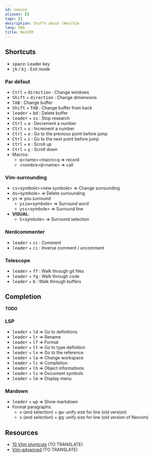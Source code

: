 ```yaml
---
id: neovim
aliases: []
tags: []
description: Stuffs about (Neo)Vim.
lang: ENG
title: NeoVIM
---
```


## Shortcuts

 * <kbd>space</kbd>: Leader key
 * <kbd>jk</kbd> / <kbd>kj</kbd> : Exit mode

### Par défaut

 * <kbd>Ctrl</kbd> + <kbd>direction</kbd> : Change windows
 * <kbd>Shift</kbd> + <kbd>direction</kbd> : Change dimensions
 * <kbd>TAB</kbd> : Change buffer
 * <kbd>Shift</kbd> + <kbd>TAB</kbd> : Change buffer from back
 * <kbd>leader</kbd> + <kbd>bd</kbd> : Delete buffer
 * <kbd>leader</kbd> + <kbd>ss</kbd> : Stop research
 * <kbd>Ctrl</kbd> + <kbd>a</kbd> : Decrement a number
 * <kbd>Ctrl</kbd> + <kbd>x</kbd> : Increment a number
 * <kbd>Ctrl</kbd> + <kbd>o</kbd> : Go to the previous point before jump
 * <kbd>Ctrl</kbd> + <kbd>i</kbd> : Go to the next point before jump
 * <kbd>Ctrl</kbd> + <kbd>e</kbd> : Scroll up
 * <kbd>Ctrl</kbd> + <kbd>y</kbd> : Scroll down
 * Macros:
   * <kbd>q</kbd>\<name>\<macro><kbd>q</kbd> => record
   * \<nombre><kbd>@</kbd>\<name> => call

### Vim-surrounding

 * <kbd>cs</kbd>\<symbole>\<new symbole> => Change surrounding
 * <kbd>ds</kbd>\<symbole>              => Delete surrounding
 * <kbd>ys</kbd> => you surround
    * <kbd>ysiw</kbd>\<symbole>  => Surround word
    * <kbd>yss</kbd>\<symbole>   => Surround line
 * __VISUAL__:
    * <kbd>S</kbd>\<symbole> => Surround selection

### Nerdcommenter

 * <kbd>leader</kbd> + <kbd>cc</kbd> : Comment
 * <kbd>leader</kbd> + <kbd>ci</kbd> : Inverse comment / uncomment

### Telescope

 * <kbd>leader</kbd> + <kbd>ff</kbd> : Walk through git files
 * <kbd>leader</kbd> + <kbd>fg</kbd> : Walk through code
 * <kbd>leader</kbd> + <kbd>b</kbd> : Walk through buffers

## Completion

__TODO__

### LSP

  * <kbd>leader</kbd> + <kbd>ld</kbd> => Go to definitions
  * <kbd>leader</kbd> + <kbd>lr</kbd> => Rename
  * <kbd>leader</kbd> + <kbd>lf</kbd> => Format
  * <kbd>leader</kbd> + <kbd>lt</kbd> => Go to type definition
  * <kbd>leader</kbd> + <kbd>lx</kbd> => Go to the reference
  * <kbd>leader</kbd> + <kbd>la</kbd> => Change workspace
  * <kbd>leader</kbd> + <kbd>lc</kbd> => Completion
  * <kbd>leader</kbd> + <kbd>lh</kbd> => Object informations
  * <kbd>leader</kbd> + <kbd>ls</kbd> => Document symbols
  * <kbd>leader</kbd> + <kbd>lm</kbd> => Display menu

### Mardown

-  <kbd>leader</kbd> + <kbd>wp</kbd> => Show markdown
- Format paragraphs:
	- <kbd>v</kbd> (and selection) + <kbd>gw</kbd>: unify size for line (old version)
	* <kbd>v</kbd> (and selection) + <kbd>gq</kbd>: unify size for line (old version of Neovim)
## Resources

* [10 VIim shortcuts](https://catonmat.net/top-10-vim-shortcuts) (TO TRANSLATE)
* [Vim-advanced](https://thevaluable.dev/vim-advanced/) (TO TRANSLATE)
